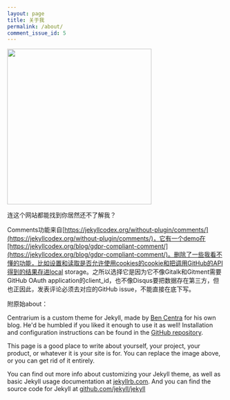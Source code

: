 ```yaml
---
layout: page
title: 关于我
permalink: /about/
comment_issue_id: 5
---
```


<img src="{{ site.baseurl }}/assets/-741b8a59a3ab442b.jpg" style="width: 334px;height: 359px;" />

连这个网站都能找到你居然还不了解我？

Comments功能来自[https://jekyllcodex.org/without-plugin/comments/](https://jekyllcodex.org/without-plugin/comments/)，它有一个demo在[https://jekyllcodex.org/blog/gdpr-compliant-comment/](https://jekyllcodex.org/blog/gdpr-compliant-comment/)。删除了一些我看不懂的功能，比如设置和读取是否允许使用cookies的cookie和把调用GitHub的API得到的结果存进local storage。之所以选择它是因为它不像Gitalk和Gitment需要GitHub OAuth application的client_id，也不像Disqus要把数据存在第三方，但也正因此，发表评论必须去对应的GitHub issue，不能直接在底下写。

附原始about：

Centrarium is a custom theme for Jekyll, made by [Ben Centra][bencentra] for his own blog. He'd be humbled if you liked it enough to use it as well! Installation and configuration instructions can be found in the [GitHub repository](https://github.com/bencentra/centrarium).

This page is a good place to write about yourself, your project, your product, or whatever it is your site is for. You can replace the image above, or you can get rid of it entirely. 

You can find out more info about customizing your Jekyll theme, as well as basic Jekyll usage documentation at [jekyllrb.com](http://jekyllrb.com/). And you can find the source code for Jekyll at [github.com/jekyll/jekyll](https://github.com/jekyll/jekyll)

[centrarium]: https://github.com/bencentra/centrarium
[bencentra]: http://bencentra.com
[jekyll]: https://github.com/jekyll/jekyll
